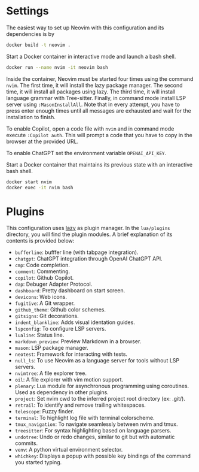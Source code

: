 # Settings

The easiest way to set up Neovim with this configuration and its dependencies is by

```sh
docker build -t neovim .
```

Start a Docker container in interactive mode and launch a bash shell.

```sh
docker run --name nvim -it neovim bash
```

Inside the container, Neovim must be started four times using the command `nvim`. The first time, it will install the lazy package manager. The second time, it will install all packages using lazy. The third time, it will install language grammar with Tree-sitter. Finally, in command mode install LSP server using `:MasonInstallAll`. Note that in every attempt, you have to press enter enough times until all messages are exhausted and wait for the installation to finish.

To enable Copilot, open a code file with `nvim` and in command mode execute `:Copilot auth`. This will prompt a code that you have to copy in the browser at the provided URL.

To enable ChatGPT set the environment variable `OPENAI_API_KEY`.

Start a Docker container that maintains its previous state with an interactive bash shell.

```sh
docker start nvim
docker exec -it nvim bash
```

# Plugins

This configuration uses [lazy](https://github.com/folke/lazy.nvim) as plugin manager. In the `lua/plugins` directory, you will find the plugin modules. A brief explanation of its contents is provided below:

- `bufferline`: bufffer line (with tabpage integration).
- `chatgpt`: ChatGPT integration through OpenAI ChatGPT API.
- `cmp`: Code completion.
- `comment`: Commenting.
- `copilot`: Github Copilot.
- `dap`: Debuger Adapter Protocol.
- `dashboard`: Pretty dashboard on start screen.
- `devicons`: Web icons.
- `fugitive`: A Git wrapper.
- `github_theme`: Github color schemes.
- `gitsigns`: Git decorations.
- `indent_blankline`: Adds visual identation guides.
- `lspconfig`: To configure LSP servers.
- `lualine`: Status line.
- `markdown_preview`: Preview Markdown in a browser.
- `mason`: LSP package manager.
- `neotest`: Framework for interacting with tests.
- `null_ls`: To use Neovim as a language server for tools without LSP servers.
- `nvimtree`: A file explorer tree.
- `oil`: A file explorer with vim motion support.
- `plenary`: Lua module for asynchronous programming using coroutines. Used as dependency in other plugins.
- `project`: Set nvim cwd to the inferred project root directory (ex: .git/).
- `retrail`: To identify and remove trailing whitespaces.
- `telescope`: Fuzzy finder.
- `terminal`: To highlight log file with terminal colorscheme.
- `tmux_navigation`: To navigate seamlessly between nvim and tmux.
- `treesitter`: For syntax highlighting based on language parsers.
- `undotree`: Undo or redo changes, similar to git but with automatic commits.
- `venv`: A python virtual environment selector.
- `whichkey`: Displays a popup with possible key bindings of the command you started typing.
